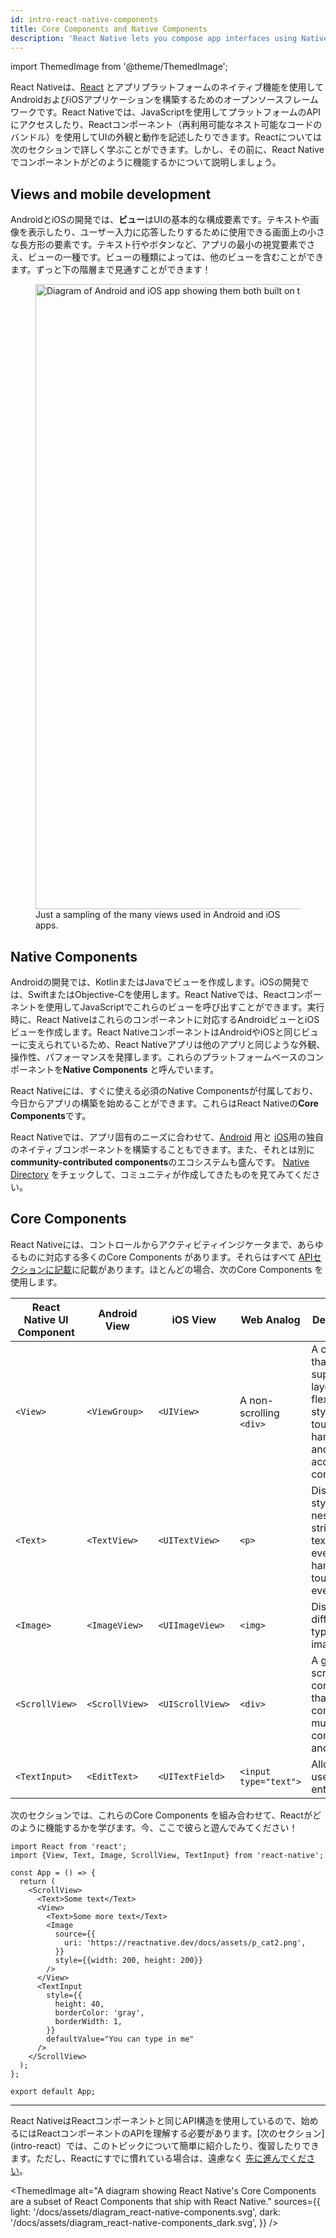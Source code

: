 ```yaml
---
id: intro-react-native-components
title: Core Components and Native Components
description: 'React Native lets you compose app interfaces using Native Components. Conveniently, it comes with a set of these components for you to get started with right now—the Core Components!'
---
```


import ThemedImage from '@theme/ThemedImage';

React Nativeは、[React](https://reactjs.org/) とアプリプラットフォームのネイティブ機能を使用してAndroidおよびiOSアプリケーションを構築するためのオープンソースフレームワークです。React Nativeでは、JavaScriptを使用してプラットフォームのAPIにアクセスしたり、Reactコンポーネント（再利用可能なネスト可能なコードのバンドル）を使用してUIの外観と動作を記述したりできます。Reactについては次のセクションで詳しく学ぶことができます。しかし、その前に、React Nativeでコンポーネントがどのように機能するかについて説明しましょう。

## Views and mobile development

AndroidとiOSの開発では、**ビュー**はUIの基本的な構成要素です。テキストや画像を表示したり、ユーザー入力に応答したりするために使用できる画面上の小さな長方形の要素です。テキスト行やボタンなど、アプリの最小の視覚要素でさえ、ビューの一種です。ビューの種類によっては、他のビューを含むことができます。ずっと下の階層まで見通すことができます！

<figure>
  <img src="/docs/assets/diagram_ios-android-views.svg" width="1000" alt="Diagram of Android and iOS app showing them both built on top of atomic elements called views." />
  <figcaption>Just a sampling of the many views used in Android and iOS apps.</figcaption>
</figure>

## Native Components

Androidの開発では、KotlinまたはJavaでビューを作成します。iOSの開発では、SwiftまたはObjective-Cを使用します。React Nativeでは、Reactコンポーネントを使用してJavaScriptでこれらのビューを呼び出すことができます。実行時に、React Nativeはこれらのコンポーネントに対応するAndroidビューとiOSビューを作成します。React NativeコンポーネントはAndroidやiOSと同じビューに支えられているため、React Nativeアプリは他のアプリと同じような外観、操作性、パフォーマンスを発揮します。これらのプラットフォームベースのコンポーネントを**Native Components** と呼んでいます。

React Nativeには、すぐに使える必須のNative Componentsが付属しており、今日からアプリの構築を始めることができます。これらはReact Nativeの**Core Components**です。

React Nativeでは、アプリ固有のニーズに合わせて、[Android](native-components-android.md) 用と [iOS](native-components-ios.md)用の独自のネイティブコンポーネントを構築することもできます。また、それとは別に**community-contributed components**のエコシステムも盛んです。 [Native Directory](https://reactnative.directory) をチェックして、コミュニティが作成してきたものを見てみてください。

## Core Components

React Nativeには、コントロールからアクティビティインジケータまで、あらゆるものに対応する多くのCore Components があります。それらはすべて [APIセクションに記載](components-and-apis)に記載があります。ほとんどの場合、次のCore Components を使用します。

| React Native UI Component | Android View   | iOS View         | Web Analog              | Description                                                                                           |
| ------------------------- | -------------- | ---------------- | ----------------------- | ----------------------------------------------------------------------------------------------------- |
| `<View>`                  | `<ViewGroup>`  | `<UIView>`       | A non-scrolling `<div>` | A container that supports layout with flexbox, style, some touch handling, and accessibility controls |
| `<Text>`                  | `<TextView>`   | `<UITextView>`   | `<p>`                   | Displays, styles, and nests strings of text and even handles touch events                             |
| `<Image>`                 | `<ImageView>`  | `<UIImageView>`  | `<img>`                 | Displays different types of images                                                                    |
| `<ScrollView>`            | `<ScrollView>` | `<UIScrollView>` | `<div>`                 | A generic scrolling container that can contain multiple components and views                          |
| `<TextInput>`             | `<EditText>`   | `<UITextField>`  | `<input type="text">`   | Allows the user to enter text                                                                         |

次のセクションでは、これらのCore Components を組み合わせて、Reactがどのように機能するかを学びます。今、ここで彼らと遊んでみてください！

```SnackPlayer name=Hello%20World
import React from 'react';
import {View, Text, Image, ScrollView, TextInput} from 'react-native';

const App = () => {
  return (
    <ScrollView>
      <Text>Some text</Text>
      <View>
        <Text>Some more text</Text>
        <Image
          source={{
            uri: 'https://reactnative.dev/docs/assets/p_cat2.png',
          }}
          style={{width: 200, height: 200}}
        />
      </View>
      <TextInput
        style={{
          height: 40,
          borderColor: 'gray',
          borderWidth: 1,
        }}
        defaultValue="You can type in me"
      />
    </ScrollView>
  );
};

export default App;
```

---

React NativeはReactコンポーネントと同じAPI構造を使用しているので、始めるにはReactコンポーネントのAPIを理解する必要があります。[次のセクション](intro-react）では、このトピックについて簡単に紹介したり、復習したりできます。ただし、Reactにすでに慣れている場合は、遠慮なく [先に進んでください](handling-text-input)。

<ThemedImage
alt="A diagram showing React Native's Core Components are a subset of React Components that ship with React Native."
sources={{
  light: '/docs/assets/diagram_react-native-components.svg',
  dark: '/docs/assets/diagram_react-native-components_dark.svg',
}}
/>
